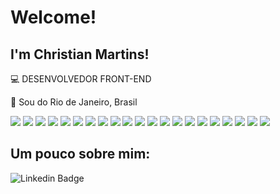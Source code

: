 # Welcome!

## I'm Christian Martins!

:computer: DESENVOLVEDOR FRONT-END

:house_with_garden: Sou do Rio de Janeiro, Brasil

<!-- Tecnologias -->  
<div style="display: inline_block">
 
 <img src="https://img.shields.io/badge/JavaScript-323330?style=for-the-badge&logo=javascript&logoColor=F7DF1E"/>

 <img src="https://img.shields.io/badge/TypeScript-007ACC?style=for-the-badge&logo=typescript&logoColor=white"/>
 
 <img src="https://img.shields.io/badge/Node.js-339933?style=for-the-badge&logo=nodedotjs&logoColor=white"/>
 
 <img src="https://img.shields.io/badge/React-20232A?style=for-the-badge&logo=react&logoColor=61DAFB"/>
 
 <img src="https://img.shields.io/badge/next.js-000000?style=for-the-badge&logo=nextdotjs&logoColor=white"/>
 
  <img src="https://img.shields.io/badge/React_Native-20232A?style=for-the-badge&logo=react&logoColor=61DAFB"/>
 
 <img src="https://img.shields.io/badge/HTML5-E34F26?style=for-the-badge&logo=html5&logoColor=white"/>
 
 <img src="https://img.shields.io/badge/CSS3-1572B6?style=for-the-badge&logo=css3&logoColor=white"/>
 
  <img src="https://img.shields.io/badge/Tailwind_CSS-38B2AC?style=for-the-badge&logo=tailwind-css&logoColor=white"/>
 
  <img src="https://img.shields.io/badge/Sass-CC6699?style=for-the-badge&logo=sass&logoColor=white"/>
 
 <img src="	https://img.shields.io/badge/Gatsby-663399?style=for-the-badge&logo=gatsby&logoColor=white"/>
 
  <img src="https://img.shields.io/badge/styled--components-DB7093?style=for-the-badge&logo=styled-components&logoColor=white"/>
 
  <img src="https://img.shields.io/badge/Chakra--UI-319795?style=for-the-badge&logo=chakra-ui&logoColor=white"/>
 
  <img src="https://img.shields.io/badge/Spring_Boot-F2F4F9?style=for-the-badge&logo=spring-boot"/>
 
  <img src="https://img.shields.io/badge/GraphQl-E10098?style=for-the-badge&logo=graphql&logoColor=white"/>
 
 <img src="https://img.shields.io/badge/Jest-C21325?style=for-the-badge&logo=jest&logoColor=white"/>
 
  <img src="https://img.shields.io/badge/Docker-2CA5E0?style=for-the-badge&logo=docker&logoColor=white"/>
 
 <img src="https://img.shields.io/badge/strapi-2e7eea?style=for-the-badge&logo=strapi&logoColor=white"/>
 
   <img src="https://img.shields.io/badge/Heroku-430098?style=for-the-badge&logo=heroku&logoColor=white"/>
 
  <img src="https://img.shields.io/badge/Netlify-00C7B7?style=for-the-badge&logo=netlify&logoColor=white"/>
 
 <img src="https://img.shields.io/badge/Vercel-000000?style=for-the-badge&logo=vercel&logoColor=white"/>


## Um pouco sobre mim:

![Linkedin Badge](https://img.shields.io/badge/-LinkedIn-blue?style=flat-square&logo=Linkedin&logoColor=white&link=chrmartins)
